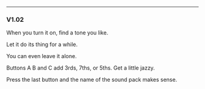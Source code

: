 ---------------
### V1.02  
When you turn it on, find a tone you like.

Let it do its thing for a while.

You can even leave it alone.

Buttons A B and C add 3rds, 7ths, or 5ths. Get a little jazzy. 

Press the last button and the name of the sound pack makes sense.

